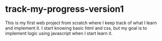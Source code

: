 # track-my-progress-version1
This is my first web project from scratch where I keep track of what I learn and implement it. I start knowing basic html and css, but my goal is to implement logic using javascript when I start learn it.
